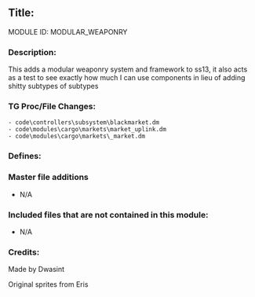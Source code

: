 ## Title: <!--Title of your addition-->

<!-- uppercase, underscore_connected name of your module, that you use to mark files-->
MODULE ID: MODULAR_WEAPONRY

### Description:

This adds a modular weaponry system and framework to ss13, it also acts as a test to see exactly how much
I can use components in lieu of adding shitty subtypes of subtypes

<!-- Here, try to describe what your PR does, what features it provides and any other directly useful information -->

### TG Proc/File Changes:
<!-- If you had to edit, or append to any core procs in the process of making this PR, list them here. APPEND: Also, please include any files that you've changed. .DM files that is. -->
	- code\controllers\subsystem\blackmarket.dm
	- code\modules\cargo\markets\market_uplink.dm
	- code\modules\cargo\markets\_market.dm
	
### Defines:

<!-- If you needed to add any defines, mention the files you added those defines in -->
### Master file additions

- N/A
<!-- Any master file changes you've made to existing master files or if you've added a new master file. Please mark either as #NEW or #CHANGE -->

### Included files that are not contained in this module:

- N/A
<!-- Likewise, be it a non-modular file or a modular one that's not contained within the folder belonging to this specific module, it should be mentioned here -->

### Credits:

<!-- Here go the credits to you, dear coder, and in case of collaborative work or ports, credits to the original source of the code -->
<!-- Orignal Coders -->
Made by Dwasint
<!-- Spriters -->
Original sprites from Eris

